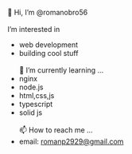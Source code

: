 👋 Hi, I’m @romanobro56
<br>
<br>I’m interested in
- web development
- building cool stuff<br>
<br>🌱 I’m currently learning ...
- nginx
- node.js
- html,css,js
- typescript
- solid js <br>
<br>📫 How to reach me ...
- email: romanp2929@gmail.com

<!---
romanobro56/romanobro56 is a ✨ special ✨ repository because its `README.md` (this file) appears on your GitHub profile.
You can click the Preview link to take a look at your changes.
--->
